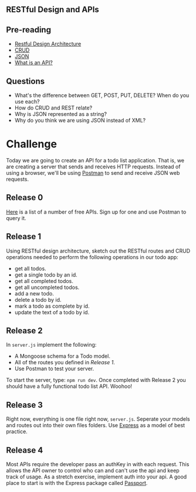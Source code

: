 ## RESTful Design and APIs

## Pre-reading

* [Restful Design Architecture](https://stackoverflow.com/questions/671118/what-exactly-is-restful-programming)
* [CRUD](https://en.wikipedia.org/wiki/Create,_read,_update_and_delete)
* [JSON](https://www.w3schools.com/js/js_json_intro.asp)
* [What is an API?](https://medium.freecodecamp.org/what-is-an-api-in-english-please-b880a3214a82)

## Questions

* What's the difference between GET, POST, PUT, DELETE? When do you use each?
* How do CRUD and REST relate?
* Why is JSON represented as a string?
* Why do you think we are using JSON instead of XML?

# Challenge

Today we are going to create an API for a todo list application. That is, we are creating a server that sends and receives HTTP requests. Instead of using a browser, we'll be using [Postman](https://www.getpostman.com/) to send and receive JSON web requests.

## Release 0

[Here](https://github.com/toddmotto/public-apis) is a list of a number of free APIs. Sign up for one and use Postman to query it. 

## Release 1

Using RESTful design architecture, sketch out the RESTful routes and CRUD operations needed to perform the following operations in our todo app:

* get all todos.
* get a single todo by an id.
* get all completed todos.
* get all uncompleted todos.
* add a new todo.
* delete a todo by id.
* mark a todo as complete by id.
* update the text of a todo by id.

## Release 2

In `server.js` implement the following:

* A Mongoose schema for a Todo model.
* All of the routes you defined in _Release 1_.
* Use Postman to test your server.

To start the server, type: `npm run dev`.
Once completed with Release 2 you should have a fully functional todo list API. Woohoo!

## Release 3 

Right now, everything is one file right now, `server.js`. Seperate your models and routes out into their own files folders. Use  [Express](https://github.com/DavidsonCollege/expresso) as a model of best practice. 

## Release 4

Most APIs require the developer pass an authKey in with each request. This allows the API owner to control who can and can't use the api and keep track of usage. As a stretch exercise, implement auth into your api. A good place to start is with the Express package called [Passport](http://www.passportjs.org/).

